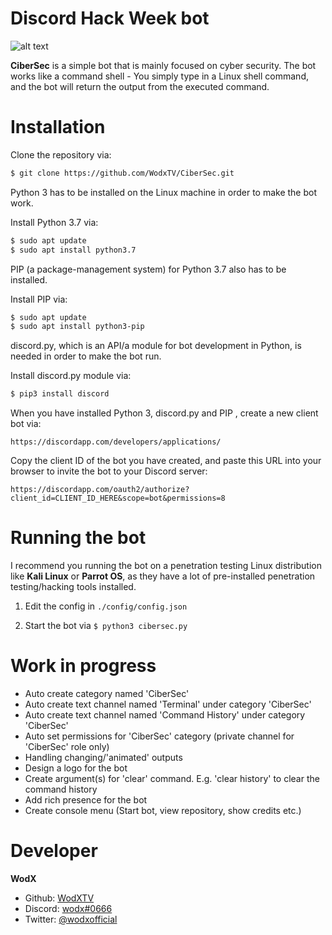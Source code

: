 # Discord Hack Week bot
![alt text](https://cdn-images-1.medium.com/max/2600/1*lh6NS8hx0pu5mlZeSqnu5w.jpeg)

**CiberSec** is a simple bot that is mainly focused on cyber security. The bot works like a command shell - You simply type in a Linux shell command, and the bot will return the output from the executed command.


# Installation
Clone the repository via:
```bash
$ git clone https://github.com/WodxTV/CiberSec.git
```

Python 3 has to be installed on the Linux machine in order to make the bot work.

Install Python 3.7 via:
```bash
$ sudo apt update
$ sudo apt install python3.7
```
PIP (a package-management system) for Python 3.7 also has to be installed.

Install PIP via:
```bash
$ sudo apt update
$ sudo apt install python3-pip
```
discord.py, which is an API/a module for bot development in Python, is needed in order to make the bot run.

Install discord.py module via:
```bash
$ pip3 install discord
```

When you have installed Python 3, discord.py and PIP , create a new client bot via:
```
https://discordapp.com/developers/applications/
```

Copy the client ID of the bot you have created, and paste this URL into your browser to invite the bot to your Discord server:
```
https://discordapp.com/oauth2/authorize?client_id=CLIENT_ID_HERE&scope=bot&permissions=8
```


# Running the bot
I recommend you running the bot on a penetration testing Linux distribution like **Kali Linux** or **Parrot OS**, as they have a lot of pre-installed penetration testing/hacking tools installed.

1. Edit the config in ``./config/config.json``

2. Start the bot via ``$ python3 cibersec.py``


# Work in progress
* Auto create category named 'CiberSec'
* Auto create text channel named 'Terminal' under category 'CiberSec'
* Auto create text channel named 'Command History' under category 'CiberSec'
* Auto set permissions for 'CiberSec' category (private channel for 'CiberSec' role only)
* Handling changing/'animated' outputs
* Design a logo for the bot
* Create argument(s) for 'clear' command. E.g. 'clear history' to clear the command history
* Add rich presence for the bot
* Create console menu (Start bot, view repository, show credits etc.)


# Developer
**WodX**
* Github: [WodXTV](https://github.com/wodxtv)
* Discord: [wodx#0666](http://discordapp.com)
* Twitter: [@wodxofficial](https://twitter.com/wodxofficial)
